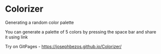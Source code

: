 # Colorizer
Generating a random color palette

You can generate a palette of 5 colors by pressing the space bar and share it using link

Try on GitPages - https://josephbezos.github.io/Colorizer/
